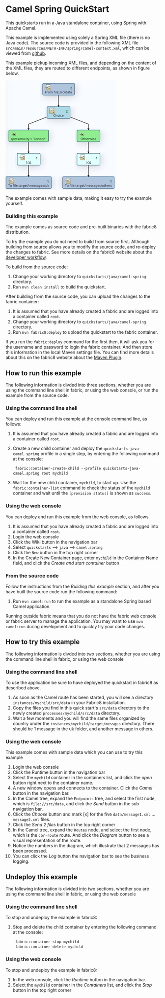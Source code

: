 # Camel Spring QuickStart

This quickstarts run in a Java standalone container, using Spring with Apache Camel.

This example is implemented using solely a Spring XML file (there is no Java code). The source code is provided in the following XML file `src/main/resources/META-INF/spring/camel-context.xml`, which can be viewed from [github](https://github.com/fabric8io/fabric8/blob/master/quickstarts/java/camel-spring/src/main/resources/META-INF/spring/camel-context.xml).

This example pickup incoming XML files, and depending on the content of the XML files, they are routed to different endpoints, as shown in figure below.

![Camel Spring diagram](https://raw.githubusercontent.com/fabric8io/fabric8/master/docs/images/camel-spring-diagram.jpg)

The example comes with sample data, making it easy to try the example yourself.

### Building this example

The example comes as source code and pre-built binaries with the fabric8 distribution. 

To try the example you do not need to build from source first. Although building from source allows you to modify the source code, and re-deploy the changes to fabric. See more details on the fabric8 website about the [developer workflow](http://fabric8.io/gitbook/developer.html).

To build from the source code:

1. Change your working directory to `quickstarts/java/camel-spring` directory.
1. Run `mvn clean install` to build the quickstart.

After building from the source code, you can upload the changes to the fabric container:

1. It is assumed that you have already created a fabric and are logged into a container called `root`.
1. Change your working directory to `quickstarts/java/camel-spring` directory.
1. Run `mvn fabric8:deploy` to upload the quickstart to the fabric container.

If you run the `fabric:deploy` command for the first then, it will ask you for the username and password to login the fabric container.
And then store this information in the local Maven settings file. You can find more details about this on the fabric8 website about the [Maven Plugin](http://fabric8.io/gitbook/mavenPlugin.html).


## How to run this example

The following information is divded into three sections, whether you are using the command line shell in fabric, or using the web console, or run the example from the source code.

### Using the command line shell

You can deploy and run this example at the console command line, as follows:

1. It is assumed that you have already created a fabric and are logged into a container called `root`.
1. Create a new child container and deploy the `quickstarts-java-camel.spring` profile in a single step, by entering the
 following command at the console:

        fabric:container-create-child --profile quickstarts-java-camel.spring root mychild

1. Wait for the new child container, `mychild`, to start up. Use the `fabric:container-list` command to check the status of the `mychild` container and wait until the `[provision status]` is shown as `success`.


### Using the web console

You can deploy and run this example from the web console, as follows

1. It is assumed that you have already created a fabric and are logged into a container called `root`.
1. Login the web console
1. Click the Wiki button in the navigation bar
1. Select `quickstarts` --> `java` --> `camel.spring`
1. Click the `New` button in the top right corner
1. In the Create New Container page, enter `mychild` in the Container Name field, and click the *Create and start container* button

### From the source code

Follow the instructions from the _Building this example_ section, and after you have built the source code run the following command:

1. Run `mvn camel:run` to run the example as a standalone Spring based Camel application.

Running outside fabric means that you do not have the fabric web console or fabric server to manage the application. You may want to use `mvn camel:run` during development and to quickly try your code changes.


## How to try this example

The following information is divded into two sections, whether you are using the command line shell in fabric, or using the web console

### Using the command line shell

To use the application be sure to have deployed the quickstart in fabric8 as described above. 

1. As soon as the Camel route has been started, you will see a directory `instances/mychild/src/data` in your Fabric8 installation.
1. Copy the files you find in this quick start's `src/data` directory to the newly created `processes/mychild/src/data`
directory.
1. Wait a few moments and you will find the same files organized by country under the `instances/mychild/target/messges` directory. There should be 1 message in the uk folder, and another message in others. 

### Using the web console

This example comes with sample data which you can use to try this example

1. Login the web console
1. Click the Runtime button in the navigation bar
1. Select the `mychild` container in the containers list, and click the *open* button right next to the container name.
1. A new window opens and connects to the container. Click the *Camel* button in the navigation bar.
1. In the Camel tree, expand the `Endpoints` tree, and select the first node, which is `file://src/data`, and click the *Send* button in the sub navigation bar.
1. Click the *Choose* button and mark [x] for the five `data/message1.xml` ... `message2.xml` files.
1. Click the *Send 2 files* button in the top right corner
1. In the Camel tree, expand the `Routes` node, and select the first node, which is the `cbr-route` route. And click the *Diagram* button to see a visual representation of the route.
1. Notice the numbers in the diagram, which illustrate that 2 messages has been processed. 
1. You can click the *Log* button the navigation bar to see the business logging.


## Undeploy this example

The following information is divided into two sections, whether you are using the command line shell in fabric, or using the web console

### Using the command line shell

To stop and undeploy the example in fabric8:

1. Stop and delete the child container by entering the following command at the console:

        fabric:container-stop mychild
        fabric:container-delete mychild

### Using the web console

To stop and undeploy the example in fabric8:

1. In the web console, click the *Runtime* button in the navigation bar.
1. Select the `mychild` container in the *Containers* list, and click the *Stop* button in the top right corner

